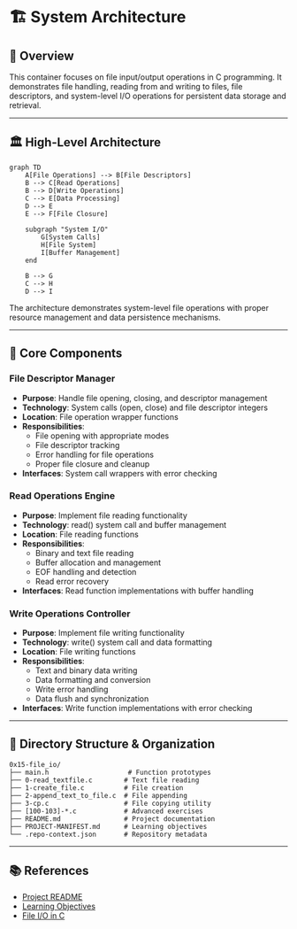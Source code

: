# 🏗️ System Architecture

## 📖 Overview
This container focuses on file input/output operations in C programming. It demonstrates file handling, reading from and writing to files, file descriptors, and system-level I/O operations for persistent data storage and retrieval.

---

## 🏛️ High-Level Architecture

```mermaid
graph TD
    A[File Operations] --> B[File Descriptors]
    B --> C[Read Operations]
    B --> D[Write Operations]
    C --> E[Data Processing]
    D --> E
    E --> F[File Closure]
    
    subgraph "System I/O"
        G[System Calls]
        H[File System]
        I[Buffer Management]
    end
    
    B --> G
    C --> H
    D --> I
```

The architecture demonstrates system-level file operations with proper resource management and data persistence mechanisms.

---

## 🧩 Core Components

### File Descriptor Manager
- **Purpose**: Handle file opening, closing, and descriptor management
- **Technology**: System calls (open, close) and file descriptor integers
- **Location**: File operation wrapper functions
- **Responsibilities**:
  - File opening with appropriate modes
  - File descriptor tracking
  - Error handling for file operations
  - Proper file closure and cleanup
- **Interfaces**: System call wrappers with error checking

### Read Operations Engine
- **Purpose**: Implement file reading functionality
- **Technology**: read() system call and buffer management
- **Location**: File reading functions
- **Responsibilities**:
  - Binary and text file reading
  - Buffer allocation and management
  - EOF handling and detection
  - Read error recovery
- **Interfaces**: Read function implementations with buffer handling

### Write Operations Controller
- **Purpose**: Implement file writing functionality
- **Technology**: write() system call and data formatting
- **Location**: File writing functions
- **Responsibilities**:
  - Text and binary data writing
  - Data formatting and conversion
  - Write error handling
  - Data flush and synchronization
- **Interfaces**: Write function implementations with error checking

---

## 📁 Directory Structure & Organization

```
0x15-file_io/
├── main.h                    # Function prototypes
├── 0-read_textfile.c        # Text file reading
├── 1-create_file.c          # File creation
├── 2-append_text_to_file.c  # File appending
├── 3-cp.c                   # File copying utility
├── [100-103]-*.c            # Advanced exercises
├── README.md                # Project documentation
├── PROJECT-MANIFEST.md      # Learning objectives
└── .repo-context.json       # Repository metadata
```

---

## 📚 References
- [Project README](README.md)
- [Learning Objectives](PROJECT-MANIFEST.md)
- [File I/O in C](https://en.cppreference.com/w/c/io)
